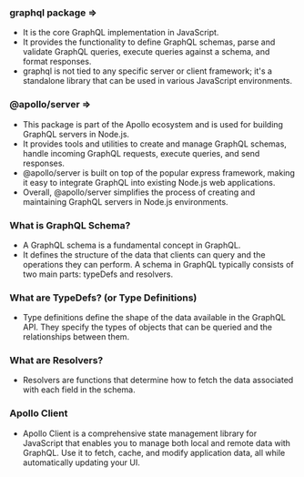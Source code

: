 ### graphql package =>

- It is the core GraphQL implementation in JavaScript.
- It provides the functionality to define GraphQL schemas, parse and validate GraphQL queries, execute queries against a schema, and format responses.
- graphql is not tied to any specific server or client framework; it's a standalone library that can be used in various JavaScript environments.

### @apollo/server =>

- This package is part of the Apollo ecosystem and is used for building GraphQL servers in Node.js.
- It provides tools and utilities to create and manage GraphQL schemas, handle incoming GraphQL requests, execute queries, and send responses.
- @apollo/server is built on top of the popular express framework, making it easy to integrate GraphQL into existing Node.js web applications.
- Overall, @apollo/server simplifies the process of creating and maintaining GraphQL servers in Node.js environments.

### What is GraphQL Schema?

- A GraphQL schema is a fundamental concept in GraphQL.
- It defines the structure of the data that clients can query and the operations they can perform. A schema in GraphQL typically consists of two main parts: typeDefs and resolvers.

### What are TypeDefs? (or Type Definitions)

- Type definitions define the shape of the data available in the GraphQL API. They specify the types of objects that can be queried and the relationships between them.

### What are Resolvers?

- Resolvers are functions that determine how to fetch the data associated with each field in the schema.

### Apollo Client

- Apollo Client is a comprehensive state management library for JavaScript that enables you to manage both local and remote data with GraphQL. Use it to fetch, cache, and modify application data, all while automatically updating your UI.
